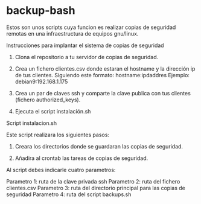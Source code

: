 # backup-bash

Estos son unos scripts cuya funcion es realizar copias de seguridad remotas en una infraestructura de equipos gnu/linux.

Instrucciones para implantar el sistema de copias de seguridad

1. Clona el repositorio a tu servidor de copias de seguridad.

2. Crea un fichero clientes.csv donde estaran el hostname y la dirección ip de tus clientes.
   Siguiendo este formato:
        hostname:ipdaddres
   Ejemplo:
        debian9:192.168.1.175

3. Crea un par de claves ssh y comparte la clave publica con tus clientes (fichero authorized_keys).

4. Ejecuta el script instalación.sh

Script instalacion.sh

Este script realizara los siguientes pasos:

1. Creara los directorios donde se guardaran las copias de seguridad.

2. Añadira al crontab las tareas de copias de seguridad.

Al script debes indicarle cuatro parametros:

   Parametro 1: ruta de la clave privada ssh
   Parametro 2: ruta del fichero clientes.csv
   Parametro 3: ruta del directorio principal para las copias de seguridad
   Parametro 4: ruta del script backups.sh
